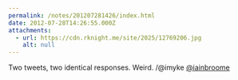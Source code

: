 ```yaml
---
permalink: /notes/201207281426/index.html
date: 2012-07-28T14:26:55.000Z
attachments:
  - url: https://cdn.rknight.me/site/2025/12769206.jpg
    alt: null
---
```


Two tweets, two identical responses. Weird. /@imyke <a class="u-url mention" href="https://pixelfed.social/iainbroome" rel="external nofollow noopener" target="_blank">@iainbroome</a>
